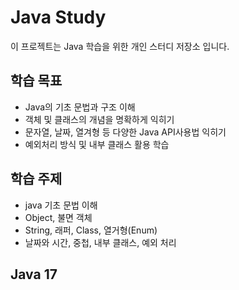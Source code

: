 # Java Study

이 프로젝트는 Java 학습을 위한 개인 스터디 저장소 입니다.

## 학습 목표
- Java의 기초 문법과 구조 이해
- 객체 및 클래스의 개념을 명확하게 익히기 
- 문자열, 날짜, 열겨형 등 다양한 Java API사용법 익히기 
- 예외처리 방식 및 내부 클래스 활용 학습 

## 학습 주제 
- java 기초 문법 이해 
- Object, 불면 객체
- String, 래퍼, Class, 열거형(Enum)
- 날짜와 시간, 중첩, 내부 클래스, 예외 처리 

## Java 17 

